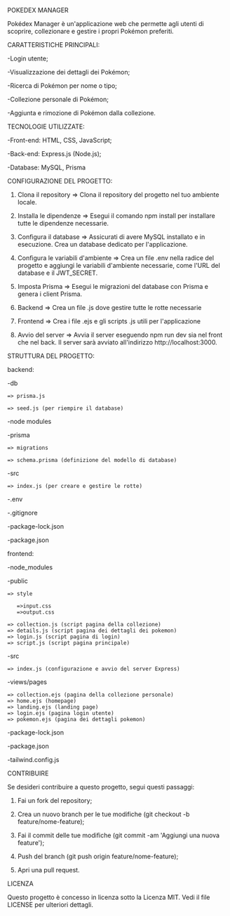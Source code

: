 POKEDEX MANAGER

Pokédex Manager è un'applicazione web che permette agli utenti di scoprire, collezionare e gestire i propri Pokémon preferiti.

CARATTERISTICHE PRINCIPALI:

 -Login utente;
 
 -Visualizzazione dei dettagli dei Pokémon;
 
 -Ricerca di Pokémon per nome o tipo;
 
 -Collezione personale di Pokémon;
 
 -Aggiunta e rimozione di Pokémon dalla collezione.

 TECNOLOGIE UTILIZZATE:
 
 -Front-end: HTML, CSS, JavaScript;
 
 -Back-end: Express.js (Node.js);
 
 -Database: MySQL, Prisma

CONFIGURAZIONE DEL PROGETTO: 

 1. Clona il repository =>
    Clona il repository del progetto nel tuo ambiente locale.

 2. Installa le dipendenze =>
    Esegui il comando npm install per installare tutte le dipendenze necessarie.

 3. Configura il database =>
    Assicurati di avere MySQL installato e in esecuzione. Crea un database dedicato per l'applicazione.

 4. Configura le variabili d'ambiente =>
    Crea un file .env nella radice del progetto e aggiungi le variabili d'ambiente necessarie, come l'URL del database e il JWT_SECRET.

 5. Imposta Prisma =>
    Esegui le migrazioni del database con Prisma e genera i client Prisma.

 6. Backend =>
    Crea un file .js dove gestire tutte le rotte necessarie
    
 7. Frontend =>
    Crea i file .ejs e gli scripts .js utili per l'applicazione

 8. Avvio del server =>
    Avvia il server eseguendo npm run dev sia nel front che nel back. Il server sarà avviato all'indirizzo http://localhost:3000.

STRUTTURA DEL PROGETTO:

backend:
 
 -db
  
    => prisma.js
  
    => seed.js (per riempire il database)

 -node modules
 
 -prisma
  
    => migrations
  
    => schema.prisma (definizione del modello di database)

 -src
  
    => index.js (per creare e gestire le rotte)

 -.env

 -.gitignore

 -package-lock.json

 -package.json

 frontend:

 -node_modules

 -public

    => style

       =>input.css
       =>output.css

    => collection.js (script pagina della collezione)
    => details.js (script pagina dei dettagli dei pokemon)
    => login.js (script pagina di login)
    => script.js (script pagina principale)

  -src

    => index.js (configurazione e avvio del server Express)

  -views/pages

    => collection.ejs (pagina della collezione personale)
    => home.ejs (homepage)
    => landing.ejs (landing page)
    => login.ejs (pagina login utente)
    => pokemon.ejs (pagina dei dettagli pokemon)

  -package-lock.json

  -package.json

  -tailwind.config.js

CONTRIBUIRE

Se desideri contribuire a questo progetto, segui questi passaggi:

1. Fai un fork del repository;

2. Crea un nuovo branch per le tue modifiche (git checkout -b feature/nome-feature);

3. Fai il commit delle tue modifiche (git commit -am 'Aggiungi una nuova feature');

4. Push del branch (git push origin feature/nome-feature);

5. Apri una pull request.

LICENZA

Questo progetto è concesso in licenza sotto la Licenza MIT. Vedi il file LICENSE per ulteriori dettagli.
  
 
  
 



 

 
